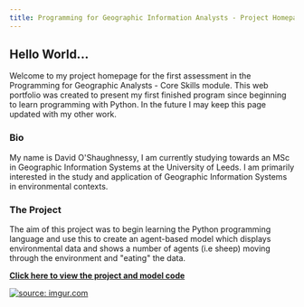 ```yaml
---
title: Programming for Geographic Information Analysts - Project Homepage
---
```


## Hello World... 
Welcome to my project homepage for the first assessment in the Programming for Geographic Analysts - Core Skills module. This web portfolio was created to present my first finished program since beginning to learn programming with Python. In the future I may keep this page updated with my other work.  

### Bio
My name is David O'Shaughnessy, I am currently studying towards an MSc in Geographic Information Systems at the University of Leeds. I am primarily interested in the study and application of Geographic Information Systems in environmental contexts.

### The Project
The aim of this project was to begin learning the Python programming language and use this to create an agent-based model which displays environmental data and shows a number of agents (i.e sheep) moving through the environment and "eating" the data.
  
[**Click here to view the project and model code**](https://davidosh96.github.io/projectlinks.html)


<html>

<head>

<title> Example of the animated model: </title>

</head>

<body>

<a href="https://imgur.com/2AhYPur"><img src="https://i.imgur.com/2AhYPur.gif" title="source: imgur.com" /></a>

</body>

</html>

